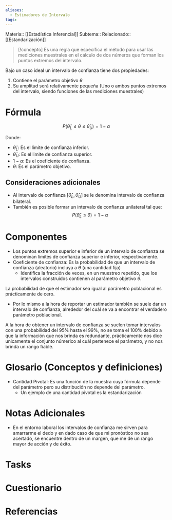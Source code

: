 ```yaml
---
aliases:
  - Estimadores de Intervalo
tags:
---
```

Materia:: [[Estadística Inferencial]]
Subtema:: 
Relacionado:: [[Estandarización]]

> [!concepto]
> Es una regla que específica el método para usar las mediciones muestrales en el cálculo de dos números que forman los puntos extremos del intervalo. 

Bajo un caso ideal un intervalo de confianza tiene dos propiedades: 
1. Contiene el parámetro objetivo $\theta$
2. Su amplitud será relativamente pequeña (Uno o ambos puntos extremos del intervalo, siendo funciones de las mediciones muestrales)

# Fórmula 

$$P(\hat{\theta}_L \leq \theta \leq \hat{\theta}_U) = 1 - \alpha$$

Donde: 
- $\hat{\theta}_L:$ Es el límite de confianza inferior. 
- $\hat{\theta}_U:$ Es el limite de confianza superior. 
- $1 - \alpha:$ Es el coeficiente de confianza. 
- $\theta:$ Es el parámetro objetivo. 

## Consideraciones adicionales 
- Al intervalo de confianza $\left[\hat{\theta}_L, \hat{\theta}_U\right]$ se le denomina intervalo de confianza bilateral. 
- También es posible formar un intervalo de confianza unilateral tal que: 
$$P(\hat{\theta}_L \leq \theta) = 1-\alpha$$

# Componentes 
- Los puntos extremos superior e inferior de un intervalo de confianza se denominan límites de confianza superior e inferior, respectivamente. 
- Coeficiente de confianza: Es la probabilidad de que un intervalo de confianza (aleatorio) incluya a $\theta$ (una cantidad fija) 
	- Identifica la fracción de veces, en un muestreo repetido, que los intervalos construidos contienen al parámetro objetivo $\theta$. 

La probabilidad de que el estimador sea igual al parámetro poblacional es prácticamente de cero. 
- Por lo mismo a la hora de reportar un estimador también se suele dar un intervalo de confianza, alrededor del cuál se va a encontrar el verdadero parámetro poblacional. 

A la hora de obtener un intervalo de confianza se suelen tomar intervalos con una probabilidad del 95% hasta el 99%, no se toma el 100% debido a que la información que nos brinda es redundante, prácticamente nos dice unicamente el conjunto númerico al cuál pertenece el parámetro, y no nos brinda un rango fiable. 




# Glosario (Conceptos y definiciones)
- Cantidad Pivotal: Es una función de la muestra cuya fórmula depende del parámetro pero su distribución no depende del parámetro. 
	- Un ejemplo de una cantidad pivotal es la estandarización
# Notas Adicionales
- En el entorno laboral los intervalos de confianza me sirven para amarrarme el dedo y en dado caso de que mi pronóstico no sea acertado, se encuentre dentro de un margen, que me de un rango mayor de acción y de éxito. 
# Tasks

# Cuestionario

# Referencias 
